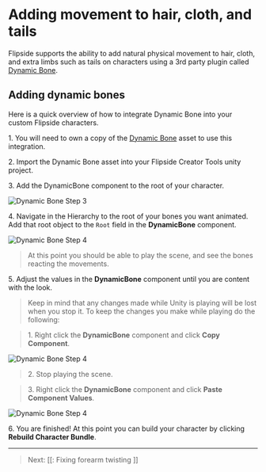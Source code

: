 # Adding movement to hair, cloth, and tails

Flipside supports the ability to add natural physical movement to hair, cloth, and extra limbs such as tails on characters using a 3rd party plugin called [Dynamic Bone](https://assetstore.unity.com/packages/tools/animation/dynamic-bone-16743).

## Adding dynamic bones

Here is a quick overview of how to integrate Dynamic Bone into your custom Flipside characters.

1\. You will need to own a copy of the [Dynamic Bone](https://assetstore.unity.com/packages/tools/animation/dynamic-bone-16743) asset to use this integration.

2\. Import the Dynamic Bone asset into your Flipside Creator Tools unity project.

3\. Add the DynamicBone component to the root of your character.

![Dynamic Bone Step 3](/files/docs/screenshots/AddDynamicBoneToCharacter.png)

4\. Navigate in the Hierarchy to the root of your bones you want animated. Add that root object to the `Root` field in the **DynamicBone** component.

![Dynamic Bone Step 4](/files/docs/screenshots/AddDynamicBoneRoot.png)

>At this point you should be able to play the scene, and see the bones reacting the movements.

5\. Adjust the values in the **DynamicBone** component until you are content with the look.

>Keep in mind that any changes made while Unity is playing will be lost when you stop it. To keep the changes you make while playing do the following:
	
>1\. Right click the **DynamicBone** component and click **Copy Component**.

![Dynamic Bone Step 4](/files/docs/screenshots/CopyComponent.png)

>2\. Stop playing the scene.

>3\. Right click the **DynamicBone** component and click **Paste Component Values**.

![Dynamic Bone Step 4](/files/docs/screenshots/PasteComponent.png)

6\. You are finished! At this point you can build your character by clicking **Rebuild Character Bundle**.

---
> Next: [[: Fixing forearm twisting ]]

